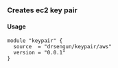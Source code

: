 ### Creates ec2 key pair

#### Usage

```
module "keypair" {
  source  = "drsengun/keypair/aws"
  version = "0.0.1"
}
```